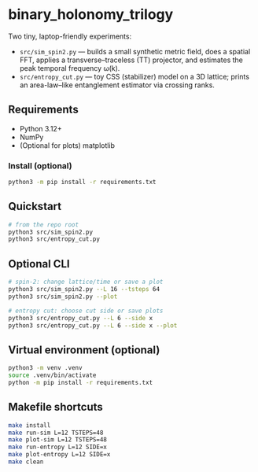 # binary\_holonomy\_trilogy

Two tiny, laptop-friendly experiments:

* `src/sim_spin2.py` — builds a small synthetic metric field, does a spatial FFT, applies a transverse–traceless (TT) projector, and estimates the peak temporal frequency ω(k).
* `src/entropy_cut.py` — toy CSS (stabilizer) model on a 3D lattice; prints an area-law–like entanglement estimator via crossing ranks.

## Requirements

* Python 3.12+
* NumPy
* (Optional for plots) matplotlib

### Install (optional)

```bash
python3 -m pip install -r requirements.txt
```

## Quickstart

```bash
# from the repo root
python3 src/sim_spin2.py
python3 src/entropy_cut.py
```

## Optional CLI

```bash
# spin-2: change lattice/time or save a plot
python3 src/sim_spin2.py --L 16 --tsteps 64
python3 src/sim_spin2.py --plot

# entropy cut: choose cut side or save plots
python3 src/entropy_cut.py --L 6 --side x
python3 src/entropy_cut.py --L 6 --side x --plot
```

## Virtual environment (optional)

```bash
python3 -m venv .venv
source .venv/bin/activate
python -m pip install -r requirements.txt
```

## Makefile shortcuts

```bash
make install
make run-sim L=12 TSTEPS=48
make plot-sim L=12 TSTEPS=48
make run-entropy L=12 SIDE=x
make plot-entropy L=12 SIDE=x
make clean
```
